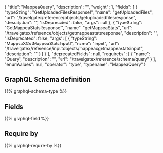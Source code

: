 {
  "title": "MappeaQuery",
  "description": "",
  "weight": 1,
  "fields": [
    {
      "typeString": "GetUploadedFilesResponse!",
      "name": "getUploadedFiles",
      "url": "/travelgatex/reference/objects/getuploadedfilesresponse",
      "description": "",
      "isDeprecated": false,
      "args": null
    },
    {
      "typeString": "GetMappeaStatsResponse!",
      "name": "getMappeaStats",
      "url": "/travelgatex/reference/objects/getmappeastatsresponse",
      "description": "",
      "isDeprecated": false,
      "args": [
        {
          "typeString": "MappeaXGetMappeaStatsInput!",
          "name": "input",
          "url": "/travelgatex/reference/inputobjects/mappeaxgetmappeastatsinput",
          "description": ""
        }
      ]
    }
  ],
  "deprecatedFields": null,
  "requireby": [
    {
      "name": "Query",
      "description": "",
      "url": "/travelgatex/reference/schema/query"
    }
  ],
  "enumValues": null,
  "operator": "type",
  "typename": "MappeaQuery"
}
## GraphQL Schema definition

{{% graphql-schema-type %}}

## Fields

{{% graphql-field %}}

## Require by

{{% graphql-require-by %}}
